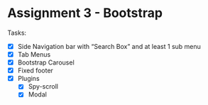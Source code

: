 # Assignment 3 - Bootstrap

Tasks:
 * [x] Side Navigation bar with “Search Box” and at least 1 sub menu
 * [x] Tab Menus
 * [x] Bootstrap Carousel
 * [x] Fixed footer
 * [x] Plugins
    * [x] Spy-scroll
    * [x] Modal

